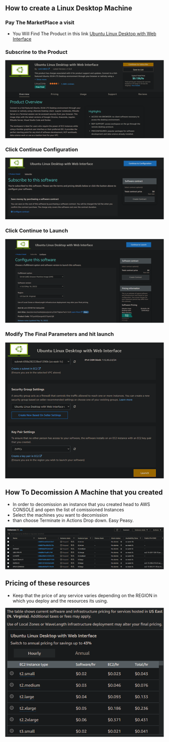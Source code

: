

## How to create a Linux Desktop Machine

### Pay The MarketPlace a visit
- You Will Find The Product in this link [ Ubuntu Linux Desktop with Web Interface ](https://aws.amazon.com/marketplace/pp/prodview-vkoypmw6w3ta2)


### Subscrine to the Product
![ CloudFormation Landing Page](https://github.com/Nhaila-Abdessamad/CloudFormation/blob/main/Figs/Product%20Landing%20Page.png "Text to show on mouseover")


### Click Continue Configuration
![Continue to Configuration](https://github.com/Nhaila-Abdessamad/CloudFormation/blob/main/Figs/Continue%20Config.png)



### Click Continue to Launch
![Configuration](https://github.com/Nhaila-Abdessamad/CloudFormation/blob/main/Figs/Configuration.png)

### Modify The Final Parameters and hit launch

![Launch](https://github.com/Nhaila-Abdessamad/CloudFormation/blob/main/Figs/Launch.png)


## How To Decomission A Machine that you created

- In order to decomission an instance that you created head to AWS CONSOLE and open the list of comissioned Instances 
- Select the machines you want to decomission 
- than choose Terminate in Actions Drop down. Easy Peasy.

![EC2 Management](https://github.com/Nhaila-Abdessamad/CloudFormation/blob/main/Figs/EC2%20Instances.png)


## Pricing of these resources

- Keep that the price of any service varies depending on the REGION in which you deploy and the resources its using. 

![PRICING](https://github.com/Nhaila-Abdessamad/CloudFormation/blob/main/Figs/Pricing.png)
